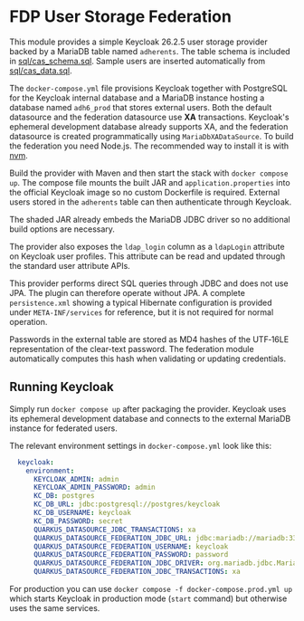 # FDP User Storage Federation

This module provides a simple Keycloak 26.2.5 user storage provider backed by a MariaDB table named `adherents`.
The table schema is included in [sql/cas_schema.sql](sql/cas_schema.sql).
Sample users are inserted automatically from [sql/cas_data.sql](sql/cas_data.sql).

The `docker-compose.yml` file provisions Keycloak together with PostgreSQL for
the Keycloak internal database and a MariaDB instance hosting a database named
`adh6_prod` that stores external users. Both the default datasource and the
federation datasource use **XA** transactions. Keycloak's ephemeral development
database already supports XA, and the
federation datasource is created programmatically using
`MariaDbXADataSource`.
To build the federation you need Node.js. The recommended way to install it is
with [nvm](https://github.com/nvm-sh/nvm).

Build the provider with Maven and then start the stack with `docker compose up`.
The compose file mounts the built JAR and `application.properties` into the
official Keycloak image so no custom Dockerfile is required. External users
stored in the `adherents` table can then authenticate through Keycloak.

The shaded JAR already embeds the MariaDB JDBC driver so no additional build
options are necessary.

The provider also exposes the `ldap_login` column as a `ldapLogin` attribute on
Keycloak user profiles. This attribute can be read and updated through the
standard user attribute APIs.

This provider performs direct SQL queries through JDBC and does not use JPA.
The plugin can therefore operate without JPA. A complete `persistence.xml`
showing a typical Hibernate configuration is provided under `META-INF/services`
for reference, but it is not required for normal operation.

Passwords in the external table are stored as MD4 hashes of the UTF‑16LE
representation of the clear-text password. The federation module automatically
computes this hash when validating or updating credentials.

## Running Keycloak

Simply run `docker compose up` after packaging the provider. Keycloak uses its
ephemeral development database and connects to the external MariaDB instance for
federated users.

The relevant environment settings in `docker-compose.yml` look like this:

```yaml
  keycloak:
    environment:
      KEYCLOAK_ADMIN: admin
      KEYCLOAK_ADMIN_PASSWORD: admin
      KC_DB: postgres
      KC_DB_URL: jdbc:postgresql://postgres/keycloak
      KC_DB_USERNAME: keycloak
      KC_DB_PASSWORD: secret
      QUARKUS_DATASOURCE_JDBC_TRANSACTIONS: xa
      QUARKUS_DATASOURCE_FEDERATION_JDBC_URL: jdbc:mariadb://mariadb:3306/adh6_prod
      QUARKUS_DATASOURCE_FEDERATION_USERNAME: keycloak
      QUARKUS_DATASOURCE_FEDERATION_PASSWORD: password
      QUARKUS_DATASOURCE_FEDERATION_JDBC_DRIVER: org.mariadb.jdbc.MariaDbXADataSource
      QUARKUS_DATASOURCE_FEDERATION_JDBC_TRANSACTIONS: xa
```

For production you can use `docker compose -f docker-compose.prod.yml up` which
starts Keycloak in production mode (`start` command) but otherwise uses the same
services.
